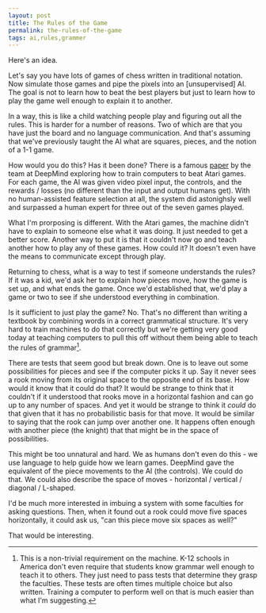 ```yaml
---
layout: post
title: The Rules of the Game
permalink: the-rules-of-the-game
tags: ai,rules,grammer
---
```


Here's an idea.

Let's say you have lots of games of chess written in traditional notation. Now simulate those games and pipe the pixels into an [unsupervised] AI. The goal is not to learn how to beat the best players but just to learn how to play the game well enough to explain it to another.

In a way, this is like a child watching people play and figuring out all the rules. This is harder for a number of reasons. Two of which are that you have just the board and no language communication. And that's assuming that we've previously taught the AI what are squares, pieces, and the notion of a 1-1 game.

How would you do this? Has it been done? There is a famous [paper](https://www.cs.toronto.edu/~vmnih/docs/dqn.pdf) by the team at DeepMind exploring how to train computers to beat Atari games. For each game, the AI was given video pixel input, the controls, and the rewards / losses (no different than the input and output humans get). With no human-assisted feature selection at all, the system did astonighsly well and surpassed a human expert for three out of the seven games played.

What I'm prorposing is different. With the Atari games, the machine didn't have to explain to someone else what it was doing. It just needed to get a better score. Another way to put it is that it couldn't now go and teach another how to play any of these games. How could it? It doesn't even have the means to communicate except through play.

Returning to chess, what is a way to test if someone understands the rules? If it was a kid, we'd ask her to explain how pieces move, how the game is set up, and what ends the game. Once we'd established that, we'd play a game or two to see if she understood everything in combination.

Is it sufficient to just play the game? No. That's no different than writing a textbook by combining words in a correct grammatical structure. It's very hard to train machines to do that correctly but we're getting very good today at teaching computers to pull this off without them being able to teach the rules of grammar[^n].

There are tests that seem good but break down. One is to leave out some possibilities for pieces and see if the computer picks it up. Say it never sees a rook moving from its original space to the opposite end of its base. How would it know that it could do that? It would be strange to think that it couldn't if it understood that rooks move in a horizontal fashion and can go up to any number of spaces. And yet it would be strange to think it *could* do that given that it has no probabilistic basis for that move. It would be similar to saying that the rook can jump over another one. It happens often enough with another piece (the knight) that that might be in the space of possibilities.

This might be too unnatural and hard. We as humans don't even do this - we use language to help guide how we learn games. DeepMind gave the equivalent of the piece movements to the AI (the controls). We could do that. We could also describe the space of moves - horizontal / vertical / diagonal / L-shaped.

I'd be much more interested in imbuing a system with some faculties for asking questions. Then, when it found out a rook could move five spaces horizontally, it could ask us, "can this piece move six spaces as well?"

That would be interesting.

[^n]: This is a non-trivial requirement on the machine. K-12 schools in America don't even require that students know grammar well enough to teach it to others. They just need to pass tests that determine they grasp the faculties. These tests are often times multiple choice but also written. Training a computer to perform well on that is much easier than what I'm suggesting.